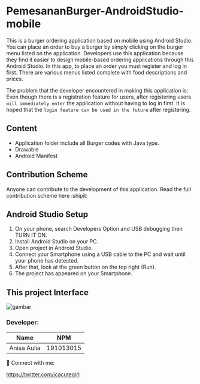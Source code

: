 # PemesananBurger-AndroidStudio-mobile
This is a burger ordering application based on mobile using Android Studio.
You can place an order to buy a burger by simply clicking on the burger menu listed on the application.
Developers use this application because they find it easier to design mobile-based ordering applications through this Android Studio.
In this app, to place an order you must register and log in first. There are various menus listed complete with food descriptions and prices.

The problem that the developer encountered in making this application is: 
Even though there is a registration feature for users, after registering users `will immediately enter` the application without having to log in first.
It is hoped that the `login feature can be used in the future` after registering.

## Content
* Application folder include all Burger codes with Java type.
* Drawable
* Android Manifest

## Contribution Scheme
Anyone can contribute to the development of this application. Read the full contribution scheme here :shipit:

## Android Studio Setup
1. On your phone, search Developers Option and USB debugging then TURN IT ON. 
2. Install Android Studio on your PC.
3. Open project in Android Studio.
4. Connect your Smartphone using a USB cable to the PC and wait until your phone has detected.
5. After that, look at the green button on the top right (Run).
6. The project has appeared on your Smartphone.

## This project Interface
![gambar](https://user-images.githubusercontent.com/122200738/211205098-aed2e73a-d89c-4240-83b8-2beb03c5c13f.png)

### Developer:
| Name  | NPM |
| ------------- | ------------- |
| Anisa Aulia  | 191013015  |

🤝 Connect with me:

https://twitter.com/icacutegirl

